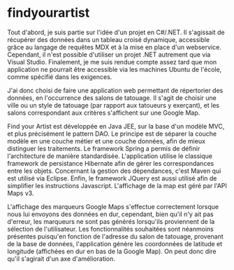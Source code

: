findyourartist
==============

Tout d'abord, je suis partie sur l'idée d'un projet en C#/.NET.
Il s'agissait de récupérer des données dans un tableau croisé dynamique,
accessible grâce au langage de requêtes MDX et à la mise en place d'un webservice.
Cependant, il n'est possible d'utiliser un projet .NET autrement que via Visual Studio.
Finalement, je me suis rendue compte assez tard que mon application ne pourrait 
être accessible via les machines Ubuntu de l'école, comme spécifié dans les exigences.

J'ai donc choisi de faire une application web permettant de répertorier des données,
en l'occurrence des salons de tatouage.
Il s'agit de choisir une ville ou un style de tatouage (par rapport aux tatoueurs y exerçant),
et les salons correspondant aux critères s'affichent sur une Google Map.

Find your Artist est développée en Java JEE, sur la base d'un modèle MVC,
et plus précisément le pattern DAO. Le principe est de séparer la couche modèle
en une couche métier et une couche données, afin de mieux distinguer les traitements.
Le framework Spring a permis de définir l'architecture de manière standardisée.
L'application utilise le classique framework de persistance Hibernate afin de gérer
les correspondances entre les objets.
Concernant la gestion des dépendances, c'est Maven qui est utilisé via Eclipse.
Enfin, le framework JQuery est aussi utilisé afin de simplifier les instructions Javascript.
L'affichage de la map est géré par l'API Maps v3.

L'affichage des marqueurs Google Maps s'effectue correctement lorsque nous lui envoyons 
des données en dur, cependant, bien qu'il n'y ait pas d'erreur, les marqueurs ne sont pas
générés lorsqu'ils proviennent de la sélection de l'utilisateur.
Les fonctionnalités souhaitées sont néanmoins présentes puisqu'en fonction de l'adresse du
salon de tatouage, provenant de la base de données, l'application génère les coordonnées
de latitude et longitude (affichées en dur en bas de la Google Map).
On peut donc dire qu'il s'agirait d'un axe d'amélioration.
